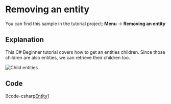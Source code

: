 # Removing an entity
You can find this sample in the tutorial project: **Menu** &rarr; **Removing an entity** 

## Explanation
This C# Beginner tutorial covers how to get an entities children. Since those children are also entities, we can retrieve their children too.

![Child entities](media/removing-entity.png)

## Code
[!code-csharp[Entity](..\..\..\..\stride\samples\Tutorials\CSharpBeginner\CSharpBeginner\CSharpBeginner.Game\Code\RemoveEntitiesDemo.cs)]
